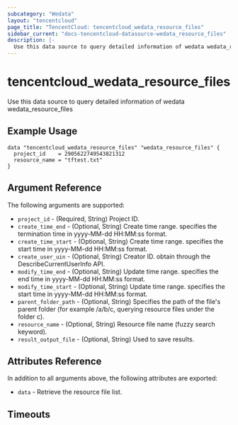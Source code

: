 ```yaml
---
subcategory: "Wedata"
layout: "tencentcloud"
page_title: "TencentCloud: tencentcloud_wedata_resource_files"
sidebar_current: "docs-tencentcloud-datasource-wedata_resource_files"
description: |-
  Use this data source to query detailed information of wedata wedata_resource_files
---
```


# tencentcloud_wedata_resource_files

Use this data source to query detailed information of wedata wedata_resource_files

## Example Usage

```hcl
data "tencentcloud_wedata_resource_files" "wedata_resource_files" {
  project_id    = 2905622749543821312
  resource_name = "tftest.txt"
}
```

## Argument Reference

The following arguments are supported:

* `project_id` - (Required, String) Project ID.
* `create_time_end` - (Optional, String) Create time range. specifies the termination time in yyyy-MM-dd HH:MM:ss format.
* `create_time_start` - (Optional, String) Create time range. specifies the start time in yyyy-MM-dd HH:MM:ss format.
* `create_user_uin` - (Optional, String) Creator ID. obtain through the DescribeCurrentUserInfo API.
* `modify_time_end` - (Optional, String) Update time range. specifies the end time in yyyy-MM-dd HH:MM:ss format.
* `modify_time_start` - (Optional, String) Update time range. specifies the start time in yyyy-MM-dd HH:MM:ss format.
* `parent_folder_path` - (Optional, String) Specifies the path of the file's parent folder (for example /a/b/c, querying resource files under the folder c).
* `resource_name` - (Optional, String) Resource file name (fuzzy search keyword).
* `result_output_file` - (Optional, String) Used to save results.

## Attributes Reference

In addition to all arguments above, the following attributes are exported:

* `data` - Retrieve the resource file list.


## Timeouts

<no value>


